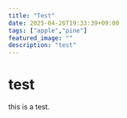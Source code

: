 ```yaml
---
title: "Test"
date: 2025-04-26T19:33:39+09:00
tags: ["apple","pine"]
featured_image: ""
description: "test"
---
```

# test

this is a test.